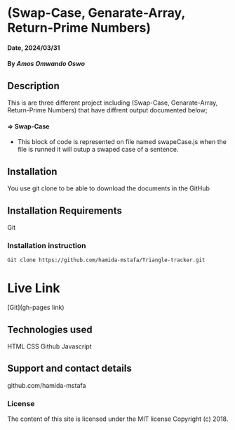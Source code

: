 # (Swap-Case, Genarate-Array, Return-Prime Numbers)

#### Date, 2024/03/31

#### By *Amos Omwando Oswo*

## Description
This is are three different project including (Swap-Case, Genarate-Array, Return-Prime Numbers) that have diffrent output documented below;

#### => Swap-Case
- This block of code is represented on file named swapeCase.js when the file is runned it will outup a swaped case of a sentence.  

## Installation
You use git clone to be able to download the documents in the GitHub

## Installation Requirements
Git

### Installation instruction
```
Git clone https://github.com/hamida-mstafa/Triangle-tracker.git

```

# Live Link
[Git](gh-pages link)

## Technologies used
HTML
CSS
Github
Javascript

## Support and contact details
github.com/hamida-mstafa

### License
The content of this site is licensed under the MIT license
Copyright (c) 2018.
